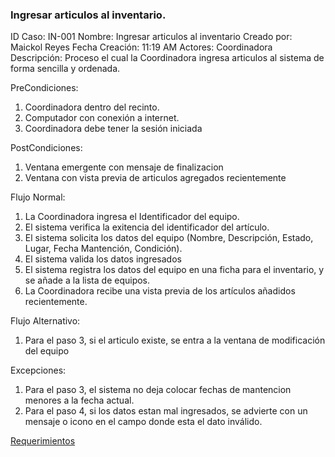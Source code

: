 ### Ingresar articulos al inventario.


ID Caso: IN-001
Nombre: Ingresar articulos al inventario
Creado por: Maickol Reyes
Fecha Creación: 11:19 AM
Actores: Coordinadora
Descripción: Proceso el cual la Coordinadora ingresa articulos al sistema de forma sencilla y ordenada.

PreCondiciones:
  1. Coordinadora dentro del recinto.
  2. Computador con conexión a internet.
  3. Coordinadora debe tener la sesión iniciada

PostCondiciones:
  1. Ventana emergente con mensaje de finalizacion
  2. Ventana con vista previa de articulos agregados recientemente

Flujo Normal:

1. La Coordinadora ingresa el Identificador del equipo.
2. El sistema verifica la exitencia del identificador del artículo.
3. El sistema solicita los datos del equipo (Nombre, Descripción, Estado, Lugar, Fecha Mantención, Condición).
4. El sistema valida los datos ingresados
5. El sistema registra los datos del equipo en una ficha para el inventario, y se añade a la lista de equipos.
6. La Coordinadora recibe una vista previa de los artículos añadidos recientemente.

Flujo Alternativo:

1. Para el paso 3, si el articulo existe, se entra a la ventana de modificación del equipo

Excepciones:

   1. Para el paso 3, el sistema no deja colocar fechas de mantencion menores a la fecha actual.
   2. Para el paso 4, si los datos estan mal ingresados, se advierte con un mensaje o icono en el campo donde esta el dato inválido.

[Requerimientos](./Requerimientos.md)